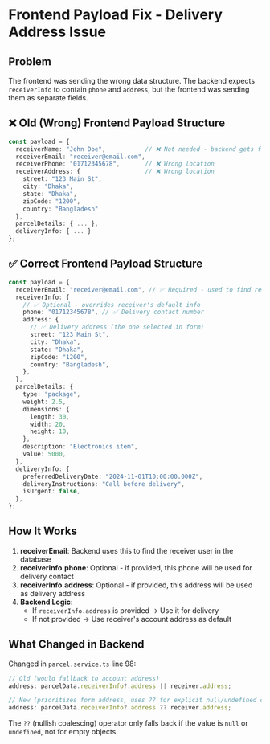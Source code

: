 # Frontend Payload Fix - Delivery Address Issue

## Problem

The frontend was sending the wrong data structure. The backend expects `receiverInfo` to contain `phone` and `address`, but the frontend was sending them as separate fields.

## ❌ Old (Wrong) Frontend Payload Structure

```typescript
const payload = {
  receiverName: "John Doe",           // ❌ Not needed - backend gets from database
  receiverEmail: "receiver@email.com",
  receiverPhone: "01712345678",       // ❌ Wrong location
  receiverAddress: {                  // ❌ Wrong location
    street: "123 Main St",
    city: "Dhaka",
    state: "Dhaka",
    zipCode: "1200",
    country: "Bangladesh"
  },
  parcelDetails: { ... },
  deliveryInfo: { ... }
};
```

## ✅ Correct Frontend Payload Structure

```typescript
const payload = {
  receiverEmail: "receiver@email.com", // ✅ Required - used to find receiver in database
  receiverInfo: {
    // ✅ Optional - overrides receiver's default info
    phone: "01712345678", // ✅ Delivery contact number
    address: {
      // ✅ Delivery address (the one selected in form)
      street: "123 Main St",
      city: "Dhaka",
      state: "Dhaka",
      zipCode: "1200",
      country: "Bangladesh",
    },
  },
  parcelDetails: {
    type: "package",
    weight: 2.5,
    dimensions: {
      length: 30,
      width: 20,
      height: 10,
    },
    description: "Electronics item",
    value: 5000,
  },
  deliveryInfo: {
    preferredDeliveryDate: "2024-11-01T10:00:00.000Z",
    deliveryInstructions: "Call before delivery",
    isUrgent: false,
  },
};
```

## How It Works

1. **receiverEmail**: Backend uses this to find the receiver user in the database
2. **receiverInfo.phone**: Optional - if provided, this phone will be used for delivery contact
3. **receiverInfo.address**: Optional - if provided, this address will be used as delivery address
4. **Backend Logic**:
   - If `receiverInfo.address` is provided → Use it for delivery
   - If not provided → Use receiver's account address as default

## What Changed in Backend

Changed in `parcel.service.ts` line 98:

```typescript
// Old (would fallback to account address)
address: parcelData.receiverInfo?.address || receiver.address;

// New (prioritizes form address, uses ?? for explicit null/undefined check)
address: parcelData.receiverInfo?.address ?? receiver.address;
```

The `??` (nullish coalescing) operator only falls back if the value is `null` or `undefined`, not for empty objects.
